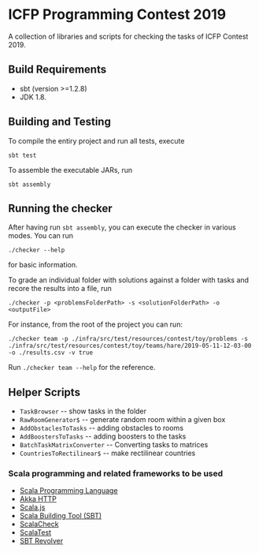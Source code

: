 # ICFP Programming Contest 2019

A collection of libraries and scripts for checking the tasks of ICFP Contest 2019.

## Build Requirements

* sbt (version >=1.2.8)
* JDK 1.8.

## Building and Testing

To compile the entiry project and run all tests, execute

```
sbt test
```

To assemble the executable JARs, run

```
sbt assembly
```

## Running the checker

After having run `sbt assembly`, you can execute the checker in various modes. You can run 

```
./checker --help
``` 

for basic information. 

To grade an individual folder with solutions against a folder with tasks and recore the results into a file, run

```
./checker -p <problemsFolderPath> -s <solutionFolderPath> -o <outputFile> 
```

For instance, from the root of the project you can run:

```
./checker team -p ./infra/src/test/resources/contest/toy/problems -s ./infra/src/test/resources/contest/toy/teams/hare/2019-05-11-12-03-00 -o ./results.csv -v true
```

Run `./checker team --help` for the reference.

## Helper Scripts

* `TaskBrowser` -- show tasks in the folder
* `RawRoomGenerator$` -- generate random room within a given box
* `AddObstaclesToTasks` -- adding obstacles to rooms
* `AddBoostersToTasks` -- adding boosters to the tasks
* `BatchTaskMatrixConverter` -- Converting tasks to matrices
* `CountriesToRectilinear$` -- make rectilinear countries


### Scala programming and related frameworks to be used

* [Scala Programming Language](http://www.scala-lang.org/)
* [Akka HTTP](https://doc.akka.io/docs/akka-http/current/introduction.html)
* [Scala.js](http://www.lihaoyi.com/hands-on-scala-js/)
* [Scala Building Tool (SBT)](http://www.scala-sbt.org/)
* [ScalaCheck](https://scalacheck.org/)
* [ScalaTest](http://www.scalatest.org/)
* [SBT Revolver](https://github.com/spray/sbt-revolver)


